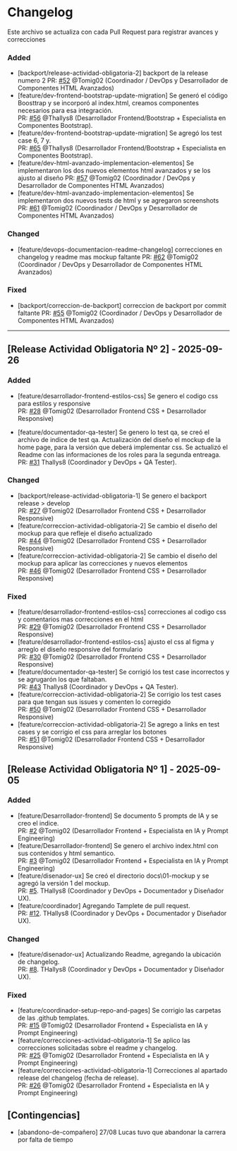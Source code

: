 # Changelog

Este archivo se actualiza con cada Pull Request para registrar avances y correcciones

### Added  
- [backport/release-actividad-obligatoria-2] backport de la release numero 2
PR: [#52](https://github.com/Thallys8/turismo-buenos-aires/pull/52) @Tomig02 (Coordinador / DevOps y Desarrollador de Componentes HTML Avanzados)
- [feature/dev-frontend-bootstrap-update-migration] Se generó el código Boosttrap y se incorporó al index.html, creamos componentes necesarios para esa integración.  
PR: [#56](https://github.com/Thallys8/turismo-buenos-aires/pull/56) @Thallys8 (Desarrollador Frontend/Bootstrap + Especialista en Componentes Bootstrap).
- [feature/dev-frontend-bootstrap-update-migration] Se agregó los test case 6, 7 y.   
PR: [#65](https://github.com/Thallys8/turismo-buenos-aires/pull/63) @Thallys8 (Desarrollador Frontend/Bootstrap + Especialista en Componentes Bootstrap).
- [feature/dev-html-avanzado-implementacion-elementos] Se implementaron los dos nuevos elementos html avanzados y se los ajusto al diseño
PR: [#57](https://github.com/Thallys8/turismo-buenos-aires/pull/57) @Tomig02 (Coordinador / DevOps y Desarrollador de Componentes HTML Avanzados)
- [feature/dev-html-avanzado-implementacion-elementos] Se implementaron dos nuevos tests de html y se agregaron screenshots
PR: [#61](https://github.com/Thallys8/turismo-buenos-aires/pull/61) @Tomig02 (Coordinador / DevOps y Desarrollador de Componentes HTML Avanzados)

### Changed 
- [feature/devops-documentacion-readme-changelog] correcciones en changelog y readme mas mockup faltante
PR: [#62](https://github.com/Thallys8/turismo-buenos-aires/pull/62) @Tomig02 (Coordinador / DevOps y Desarrollador de Componentes HTML Avanzados)

### Fixed
- [backport/correccion-de-backport] correccion de backport por commit faltante
PR: [#55](https://github.com/Thallys8/turismo-buenos-aires/pull/55) @Tomig02 (Coordinador / DevOps y Desarrollador de Componentes HTML Avanzados)

---

## [Release Actividad Obligatoria Nº 2] - 2025-09-26

### Added  
- [feature/desarrollador-frontend-estilos-css] Se genero el codigo css para estilos y responsive  
PR: [#28](https://github.com/Thallys8/turismo-buenos-aires/pull/28) @Tomig02 (Desarrollador Frontend CSS + Desarrollador Responsive)

- [feature/documentador-qa-tester] Se genero lo test qa, se creó el archivo de  indice de test qa. Actualización del diseño el mockup de la home page, para la versión que deberá implementar css. Se actualizó el Readme con las informaciones de los roles para la segunda entreaga.  
PR: [#31](https://github.com/Thallys8/turismo-buenos-aires/pull/31) Thallys8 (Coordinador y DevOps + QA Tester).

### Changed 
- [backport/release-actividad-obligatoria-1] Se genero el backport release > develop  
PR: [#27](https://github.com/Thallys8/turismo-buenos-aires/pull/27) @Tomig02 (Desarrollador Frontend CSS + Desarrollador Responsive)
- [feature/correccion-actividad-obligatoria-2] Se cambio el diseño del mockup para que refleje el diseño actualizado  
PR: [#44](https://github.com/Thallys8/turismo-buenos-aires/pull/44) @Tomig02 (Desarrollador Frontend CSS + Desarrollador Responsive)
- [feature/correccion-actividad-obligatoria-2] Se cambio el diseño del mockup para aplicar las correcciones y nuevos elementos  
PR: [#46](https://github.com/Thallys8/turismo-buenos-aires/pull/46) @Tomig02 (Desarrollador Frontend CSS + Desarrollador Responsive)

### Fixed
- [feature/desarrollador-frontend-estilos-css] correcciones al codigo css y comentarios mas correcciones en el html  
PR: [#29](https://github.com/Thallys8/turismo-buenos-aires/pull/29) @Tomig02 (Desarrollador Frontend CSS + Desarrollador Responsive)
- [feature/desarrollador-frontend-estilos-css] ajusto el css al figma y arreglo el diseño responsive del formulario  
PR: [#30](https://github.com/Thallys8/turismo-buenos-aires/pull/30) @Tomig02 (Desarrollador Frontend CSS + Desarrollador Responsive)
- [feature/documentador-qa-tester] Se corrigió los test case incorrectos y se agrugarón los que faltaban.  
PR: [#43](https://github.com/Thallys8/turismo-buenos-aires/pull/43) Thallys8 (Coordinador y DevOps + QA Tester).
- [feature/correccion-actividad-obligatoria-2] Se corrigio los test cases para que tengan sus issues y comenten lo corregido  
PR: [#50](https://github.com/Thallys8/turismo-buenos-aires/pull/50) @Tomig02 (Desarrollador Frontend CSS + Desarrollador Responsive)
- [feature/correccion-actividad-obligatoria-2] Se agrego a links en test cases y se corrigio el css para arreglar los botones  
PR: [#51](https://github.com/Thallys8/turismo-buenos-aires/pull/51) @Tomig02 (Desarrollador Frontend CSS + Desarrollador Responsive)


## [Release Actividad Obligatoria Nº 1] - 2025-09-05
### Added 
- [feature/Desarrollador-frontend] Se documento 5 prompts de IA y se creo el indice.  
PR: [#2](https://github.com/Thallys8/turismo-buenos-aires/pull/2) @Tomig02 (Desarrollador Frontend + Especialista en IA y Prompt Engineering)
- [feature/Desarrollador-frontend] Se genero el archivo index.html con sus contenidos y html semantico.  
PR: [#3](https://github.com/Thallys8/turismo-buenos-aires/pull/3) @Tomig02 (Desarrollador Frontend + Especialista en IA y Prompt Engineering)
- [feature/disenador-ux] Se creó el directorio docs\01-mockup y se agregó la versión 1 del mockup.  
PR: [#5](https://github.com/Thallys8/turismo-buenos-aires/pull/5#issue-3388425716). THallys8 (Coordinador y DevOps + Documentador y Diseñador UX).
- [feature/coordinador] Agregando Tamplete de pull request.  
PR: [#12](https://github.com/Thallys8/turismo-buenos-aires/pull/12). THallys8 (Coordinador y DevOps + Documentador y Diseñador UX).  

### Changed 
- [feature/disenador-ux] Actualizando Readme, agregando la ubicación de changelog.  
PR: [#8](https://github.com/Thallys8/turismo-buenos-aires/pull/8). THallys8 (Coordinador y DevOps + Documentador y Diseñador UX).  

### Fixed
- [feature/coordinador-setup-repo-and-pages] Se corrigio las carpetas de las .github templates.  
PR: [#15](https://github.com/Thallys8/turismo-buenos-aires/pull/15) @Tomig02 (Desarrollador Frontend + Especialista en IA y Prompt Engineering)
- [feature/correcciones-actividad-obligatoria-1] Se aplico las correcciones solicitadas sobre el readme y changelog.  
PR: [#25](https://github.com/Thallys8/turismo-buenos-aires/pull/25) @Tomig02 (Desarrollador Frontend + Especialista en IA y Prompt Engineering)
- [feature/correcciones-actividad-obligatoria-1] Correcciones al apartado release del changelog (fecha de release).  
PR: [#26](https://github.com/Thallys8/turismo-buenos-aires/pull/26) @Tomig02 (Desarrollador Frontend + Especialista en IA y Prompt Engineering)

## [Contingencias]
- [abandono-de-compañero] 27/08 Lucas tuvo que abandonar la carrera por falta de tiempo
